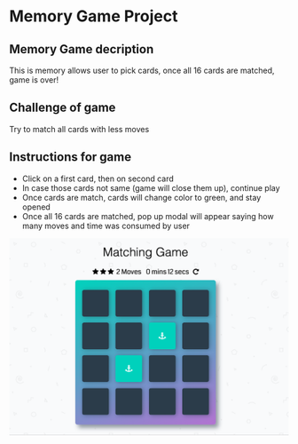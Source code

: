 # Memory Game Project

## Memory Game decription
This is memory allows user to pick cards, once all 16 cards are matched, game is over!


## Challenge of game
Try to match all cards with less moves


## Instructions for game
* Click on a first card, then on second card
* In case those cards not same (game will close them up), continue play
* Once cards are match, cards will change color to green, and stay opened
* Once all 16 cards are matched, pop up modal will appear saying how many moves and time was consumed by user

![snippet](img/memory.png)
